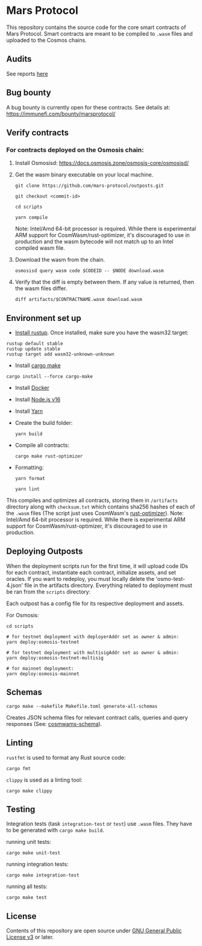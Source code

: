 # Mars Protocol
This repository contains the source code for the core smart contracts of Mars Protocol. Smart contracts are meant to be compiled to `.wasm` files and uploaded to the Cosmos chains.

## Audits
See reports [here](https://github.com/mars-protocol/mars-audits/tree/main/outposts)

## Bug bounty
A bug bounty is currently open for these contracts. See details at: https://immunefi.com/bounty/marsprotocol/

## Verify contracts
### For contracts deployed on the Osmosis chain:
1. Install Osmosisd: https://docs.osmosis.zone/osmosis-core/osmosisd/
2. Get the wasm binary executable on your local machine.
   ```shell
   git clone https://github.com/mars-protocol/outposts.git

   git checkout <commit-id>

   cd scripts

   yarn compile
   ```
   Note: Intel/Amd 64-bit processor is required. While there is experimental ARM support for CosmWasm/rust-optimizer, it's discouraged to use in production and the wasm bytecode will not match up to an Intel compiled wasm file.
3. Download the wasm from the chain.
   ```shell
   osmosisd query wasm code $CODEID -- $NODE download.wasm
   ```

4. Verify that the diff is empty between them. If any value is returned, then the wasm files differ.
   ```shell
   diff artifacts/$CONTRACTNAME.wasm download.wasm
   ```

## Environment set up
- [Install rustup](https://rustup.rs/). Once installed, make sure you have the wasm32 target:
```shell
rustup default stable
rustup update stable
rustup target add wasm32-unknown-unknown
```
- Install [cargo make](https://github.com/sagiegurari/cargo-make)

```shell
cargo install --force cargo-make
```

- Install [Docker](https://docs.docker.com/get-docker/)

- Install [Node.js v16](https://github.com/nvm-sh/nvm)

- Install [Yarn](https://classic.yarnpkg.com/lang/en/docs/install/#mac-stable)

- Create the build folder:
   ```
   yarn build
   ```
- Compile all contracts:
   ```
   cargo make rust-optimizer
   ```
- Formatting:
   ```
   yarn format

   yarn lint
   ```
This compiles and optimizes all contracts, storing them in `/artifacts` directory along with `checksum.txt` which contains sha256 hashes of each of the `.wasm` files (The script just uses CosmWasm's [rust-optimizer](https://github.com/CosmWasm/rust-optimizer)).
Note: Intel/Amd 64-bit processor is required. While there is experimental ARM support for CosmWasm/rust-optimizer, it's discouraged to use in production.

## Deploying Outposts
When the deployment scripts run for the first time, it will upload code IDs for each contract, instantiate each contract, initialize assets, and set oracles. If you want to redeploy, you must locally delete the 'osmo-test-4.json' file in the artifacts directory.
Everything related to deployment must be ran from the `scripts` directory:

Each outpost has a config file for its respective deployment and assets.

For Osmosis:
```
cd scripts

# for testnet deployment with deployerAddr set as owner & admin:
yarn deploy:osmosis-testnet

# for testnet deployment with multisigAddr set as owner & admin:
yarn deploy:osmosis-testnet-multisig

# for mainnet deployment:
yarn deploy:osmosis-mainnet
```

## Schemas
```
cargo make --makefile Makefile.toml generate-all-schemas
```

Creates JSON schema files for relevant contract calls, queries and query responses (See: [cosmwams-schema](https://github.com/CosmWasm/cosmwasm/tree/main/packages/schema)).

## Linting
`rustfmt` is used to format any Rust source code:

```
cargo fmt
```

`clippy` is used as a linting tool:

```
cargo make clippy
```

## Testing

Integration tests (task `integration-test` or `test`) use `.wasm` files. They have to be generated with `cargo make build`.

running unit tests:
```
cargo make unit-test
```

running integration tests:

```
cargo make integration-test
```

running all tests:

```
cargo make test
```

## License

Contents of this repository are open source under [GNU General Public License v3](./LICENSE) or later.
